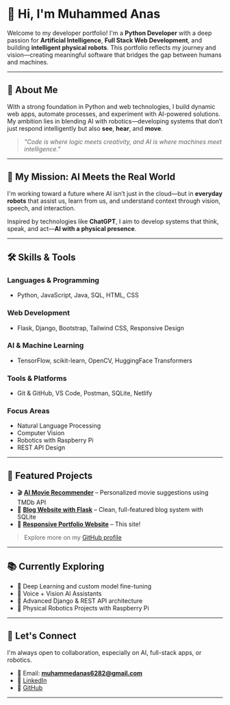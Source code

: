 
# 👋 Hi, I'm Muhammed Anas

Welcome to my developer portfolio! I'm a **Python Developer** with a deep passion for **Artificial Intelligence**, **Full Stack Web Development**, and building **intelligent physical robots**. This portfolio reflects my journey and vision—creating meaningful software that bridges the gap between humans and machines.

---

## 🚀 About Me

With a strong foundation in Python and web technologies, I build dynamic web apps, automate processes, and experiment with AI-powered solutions. My ambition lies in blending AI with robotics—developing systems that don’t just respond intelligently but also **see**, **hear**, and **move**.

> _"Code is where logic meets creativity, and AI is where machines meet intelligence."_  

---

## 🤖 My Mission: AI Meets the Real World

I'm working toward a future where AI isn’t just in the cloud—but in **everyday robots** that assist us, learn from us, and understand context through vision, speech, and interaction.

Inspired by technologies like **ChatGPT**, I aim to develop systems that think, speak, and act—**AI with a physical presence**.

---

## 🛠️ Skills & Tools

### Languages & Programming
- Python, JavaScript, Java, SQL, HTML, CSS

### Web Development
- Flask, Django, Bootstrap, Tailwind CSS, Responsive Design

### AI & Machine Learning
- TensorFlow, scikit-learn, OpenCV, HuggingFace Transformers

### Tools & Platforms
- Git & GitHub, VS Code, Postman, SQLite, Netlify

### Focus Areas
- Natural Language Processing  
- Computer Vision  
- Robotics with Raspberry Pi  
- REST API Design

---

## 🧪 Featured Projects

- 🎬 **[AI Movie Recommender](https://github.com/Muhammed-anas)** – Personalized movie suggestions using TMDb API
- 📝 **[Blog Website with Flask](https://github.com/Muhammed-anas)** – Clean, full-featured blog system with SQLite
- 💼 **[Responsive Portfolio Website](https://github.com/Muhammed-anas)** – This site!

> Explore more on my [GitHub profile](https://github.com/Muhammed-anas)

---

## 📚 Currently Exploring

- 🧠 Deep Learning and custom model fine-tuning  
- 🤖 Voice + Vision AI Assistants  
- 🧱 Advanced Django & REST API architecture  
- 🤖 Physical Robotics Projects with Raspberry Pi  

---

## 💬 Let's Connect

I'm always open to collaboration, especially on AI, full-stack apps, or robotics.

- 📧 Email: **muhammedanas6282@gmail.com**  
- 🔗 [LinkedIn](https://linkedin.com/in/muhammed-anas-ma)  
- 🐙 [GitHub](https://github.com/Muhammed-anas)

---

